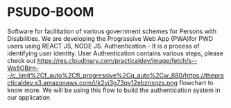 # PSUDO-BOOM
Software for facilitation of various government schemes for Persons with Disabilities.
We are developing the Prograssive Web App (PWA)for PWD users using REACT JS, NODE JS.
Authentication - It is a process of identifying user identity.
User Authentication contains various steps, please check out https://res.cloudinary.com/practicaldev/image/fetch/s--Ws5OBirn--/c_limit%2Cf_auto%2Cfl_progressive%2Cq_auto%2Cw_880/https://thepracticaldev.s3.amazonaws.com/i/k2vi3g73qy12ebznxqzs.png flowchart to know more. We will be using this flow to build the authentication system in our application
